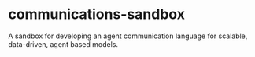 # communications-sandbox
A sandbox for developing an agent communication language for scalable, data-driven, agent based models.
